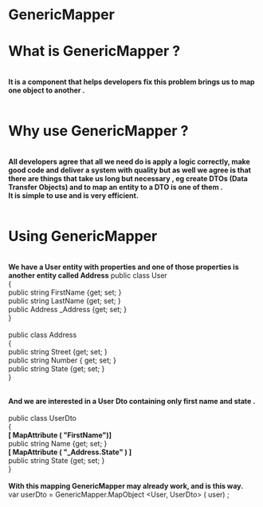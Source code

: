 GenericMapper
==========
<H1>What is GenericMapper ?</H1><BR/>
<b>It is a component that helps developers fix this problem brings us to map one object to another .</b><BR/><BR/>
<H1>Why use GenericMapper ?</H1><BR/>
<b>All developers agree that all we need do is apply a logic correctly, make good code and deliver a system with quality but as well we agree is that there are things that take us long but necessary , eg create DTOs (Data Transfer Objects) and to map an entity to a DTO is one of them .<BR/>
It is simple to use and is very efficient.</b><BR/><BR/>
<H1>Using GenericMapper</H1><BR/>
<b>We have a User entity with properties and one of those properties is another entity called Address</b>
public class User<BR/>
{<BR/>
public string FirstName {get; set; }<BR/>
public string LastName {get; set; }<BR/>
public Address _Address {get; set; }<BR/>
}<BR/>
<BR/>
public class Address<BR/>
{<BR/>
public string Street {get; set; }<BR/>
public string Number { get; set; }<BR/>
public string State {get; set; }<BR/>
}<BR/>
<BR/>

<b>And we are interested in a User Dto containing only first name and state .<BR/></b>
<BR/>
public class UserDto<BR/>
{<BR/>
<b>[ MapAttribute ( "FirstName")]</b><BR/>
public string Name {get; set; }<BR/>
<b>[ MapAttribute ( "_Address.State" ) ]</b><BR/>
public string State {get; set; }<BR/>
}<BR/>
<BR/>
<b>With this mapping GenericMapper may already work, and is this way.</b><BR/>
var userDto = GenericMapper.MapObject &lt;User, UserDto&gt; ( user) ;